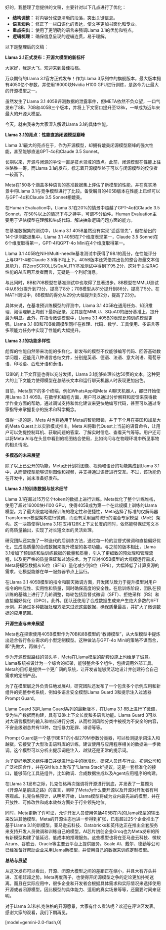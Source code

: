 好的，我整理了您提供的文稿，主要针对以下几点进行了优化：

*   **结构调整：** 将内容分成更清晰的段落，突出关键信息。
*   **语言润色：** 修正了一些口语化的表达，使文字更加书面化和专业。
*   **重点突出：** 使用了更明确的语言来强调Llama 3.1的优势和特点。
*   **逻辑梳理：** 确保信息呈现的逻辑连贯，易于理解。

以下是整理后的文稿：

**Llama 3.1正式发布：开源大模型的新标杆**

大家好，我是大飞，欢迎来到最佳拍档。

万众期待的Llama 3.1官方正式发布！作为Llama 3系列中的旗舰版本，最大版本拥有4050亿个参数，并使用16000块Nvidia H100 GPU进行训练，是迄今为止最大的开源模型之一。

虽然发生了Llama 3.1 405B评测数据的泄露事件，但META依然不负众望，一口气发布了8B、70B和405B三个版本，并将上下文窗口提升至128k，一举成为近年来最大的开源大模型。

今天，就由我来为大家深入解读Llama 3.1的具体性能。

**Llama 3.1的亮点：性能直追闭源模型巅峰**

Llama 3.1最大的亮点在于，作为开源模型，却拥有媲美闭源模型巅峰的强大性能，甚至能够直追GPT-4o和Claude 3.5 Sonnet。

长期以来，开源与闭源的争论一直是技术领域的热点。此前，闭源模型在性能上往往略胜一筹。而Llama 3.1的发布，标志着开源模型终于可以与闭源模型的佼佼者一较高下。

Meta在150多个涵盖多种语言的基准数据集上评估了新模型的性能，并在真实场景中将Llama 3.1与竞争模型进行了比较。备受瞩目的405B版本在性能上已经可以与GPT-4o和Claude 3.5 Sonnet相媲美。

在Human Evaluation中，Llama 3.1在20%的情景中超越了GPT-4o和Claude 3.5 Sonnet，在50%以上的情况下与之持平，可谓不分伯仲。Human Evaluation主要用于评估模型在理解和生成代码、解决抽象逻辑问题方面的能力。

在基准数据集的测试中，Llama 3.1 405B虽然没有实现“遥遥领先”，但在给出的14个评测数据集中，Llama 3.1 405B在7个维度表现第一，Claude 3.5 Sonnet在6个维度取得第一，GPT-4和GPT-4o Mini在4个维度取得第一。

Llama 3.1 405B在NIH/Multi-needle基准测试中获得了98.1的高分，在性能评分上与GPT-4和Claude 3.5等不相上下。405B版本还凭借其出色的整合海量文本信息能力，在ZeroSCROLLS/QuALITY基准测试中得到了95.2分，这对于关注RAG性能的AI应用开发者而言，无疑是一个利好消息。

与此同时，8B和70B模型在基准测试中也取得了显著进步。8B模型在MMLU测试中从65分提升到73分，提高了8分；70B模型从81分提升到86分，提高了5分。在MATH测试中，8B模型的得分从29分大幅提升到52分，提高了23分。

具体来说，在基准预训练模型的评测中，Llama 3.1 405B在通用任务、知识推理、阅读理解上均创下最新纪录，尤其是在MMLU、SQuAD的细分基准上，提升最为明显。此外，在指令微调模型中，Llama 3.1 405B的表现比预训练模型更强。Llama 3.1 8B和70B微调模型同样在推理、代码、数学、工具使用、多语言等多项能力任务中实现了性能的大幅提升。

**Llama 3.1的功能多样性**

彪悍的性能自然带来功能的多样化。新发布的模型不仅能够编写代码、回答基础数学问题，还能用八种语言总结文件，分别是英语、德语、法语、意大利语、葡萄牙语、印地语、西班牙语和泰语。

128K的上下文容量也得以充分发挥，Llama 3.1能够处理长达50页的文本。这种更大的上下文能力使得模型在总结长文本和运行聊天机器人时表现更加出色。

目前，Meta旗下的多个终端，例如WhatsApp和Meta AI聊天机器人，都已开始使用Llama 3.1 405B。在数学和编程方面，用户可以通过分步解释和反馈来获得数学作业方面的帮助，通过调试支持和优化建议来更快地编写代码，甚至可以通过专家指导来掌握复杂的技术和科学概念。

值得一提的是，Meta AI也将适用于Meta的智能眼镜，并于下个月在美国和加拿大的Meta Quest上以实验模式推出。Meta AI将取代Quest上当前的语音命令，让用户可以免提控制耳机、获取问题的答案、了解实时信息、查看天气等等。用户还可以将Meta AI与在头显中看到的视图结合使用，比如询问与在物理环境中所见事物的相关情况。

**多模态的未来展望**

除了以上已公开的功能，Meta还计划将图像、视频和语音的功能集成到Llama 3.1中，从而使模型能够识别图像和视频，并支持通过语音进行交互。不过，该功能仍在开发中，尚未准备好发布。

**Llama 3.1的训练数据与技术细节**

Llama 3.1在超过15万亿个token的数据上进行训练。Meta优化了整个训练堆栈，使用了超过16000块H100 GPU，使得405B成为第一个在此规模上训练的Llama模型。为了最大限度地确保训练的稳定性和便捷性，Meta选择了标准的仅解码器Transformer模型架构进行微调，而没有采用当前流行的混合专家模型（MoE）架构。这一决策使得Llama 3.1在支持128K上下文长度的同时，依然能够保证短文本的高质量输出，实现了对长短文本的灵活处理。

研究团队还实施了一种迭代的后训练方法，通过每一轮的监督式微调和直接偏好优化，生成高质量的合成数据来提升模型的各项功能。与之前的版本相比，Llama 3.1增加了预训练和后训练数据的数量和质量，引入了更细致的预处理和管理流程，以及更严格的质量保证和过滤技术。为了应对405B模型的大规模运行需求，Meta将模型数据从16位（BF16）量化减少到8位（FP8），大幅降低了计算资源的需求，让模型能够在单一服务器节点上运行。

在Llama 3.1 405B模型的指令和聊天微调方面，开发团队致力于提升模型对用户指令的响应性、实用性和质量，同时确保高度的安全性。在后训练阶段，团队在预训练的基础上进行了几轮调整，每轮包括监督式微调（SFT）、拒绝采样（RS）和直接偏好优化（DPO）。此外，团队还使用了合成数据生成来产生绝大多数的SFT示例，并通过多种数据处理方法来过滤这些数据，确保质量最高，并扩大了微调数据的应用范围。

**开源生态与未来展望**

Meta也在探索使用405B模型作为70B和8B模型的“教师模型”，从大型模型中提炼出适合各行各业需求的小型定制模型。这种做法与GPT-4o Mini的策略不谋而合，即“先做大，再做小”。

作为开源模型路线的领头羊，Meta在Llama模型的配套设施上也给足了诚意。Llama系统被设计为一个综合的框架，能够整合多个组件，包括调用外部工具。Meta的目标是提供一个更广阔的系统，让开发者能够灵活地设计并创建符合自己需求的定制产品。

为了在模型层之外负责任地发展AI，研究团队还发布了一个包含多个示例应用和新组件的完整参考系统，例如多语言安全模型Llama Guard 3和提示注入过滤器Prompt Guard。

Llama Guard 3是Llama Guard系列的最新版本，在Llama 3.1 8B上进行了微调，专为生产数据而构建，具有128k上下文长度和多语言功能。Llama Guard 3可以对大语言模型的输入和响应进行分类，从而检测风险分类中被视为不安全的内容，不安全级别总共有13种，包括暴力犯罪、诽谤等等。

Prompt Guard是一个基于BERT的小型279M参数分类器，可以检测提示词注入和越狱。它接受了大型攻击语料库的训练，建议使用与应用程序相关的数据进一步微调。这个模型可以分析出提示词是注入、越狱还是正常的提示词。

为了更好地定义组件接口并促进行业中的标准化，研究人员还与行业、初创公司和广泛社区合作，并在GitHub上发布了“Llama Stack”提议，这是一套标准化的接口，能够简化工具链组件，比如微调、合成数据生成以及Agent应用程序的构建。

在Llama 3.1发布之际，扎克伯格再次强调将开源进行到底，并发表了一篇题为《开源AI是前进之路》的宣言，阐释了Meta为什么要开源以及开源对开发者有利等观点。扎克伯格预计，从明年开始，Llama模型将成为业内最先进的模型，并在开放性、可修改性和成本效益方面处于行业领先地位。

同时，Meta更新了许可证，允许开发人员使用包括405B在内的Llama模型的输出来改进其他模型。Meta的开源生态也进一步得到扩张，已有超过25个企业推出了基于Llama 3.1的新模型。亚马逊云科技、Databricks和英伟达正在推出全套服务来支持开发人员微调和训练自己的模型。AI芯片初创企业Groq也为Meta发布的所有新模型构建了低延迟、低成本的推理服务。这些模型也将在亚马逊云科技、微软Azure、谷歌云、Oracle等主要云平台上提供服务。Scale AI、戴尔、德勤等公司已经准备好帮助企业采用Llama新模型，并使用自己的数据来训练定制模型。

**总结与展望**

从这次发布可以看出，开源、闭源大模型之间的差距正在缩小，并且大有齐头并进、互相赶超之势。Meta再度落子，也使得开闭源模型之争的定论更加扑朔迷离。而且在实际应用中，很多企业和开发者会根据具体需求和实际情况来选择使用开源或者闭源模型。因此模型的具体能力、适用的真实场景等等，还需要时间来证明。

对于Llama 3.1和扎克伯格的开源愿景，大家有什么看法呢？欢迎在评论区发表。感谢大家的观看，我们下期再见。

[model=gemini-2.0-flash,0]
